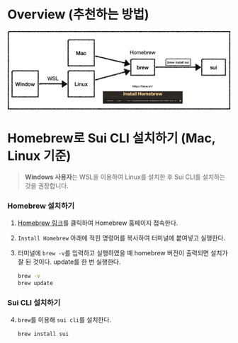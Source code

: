 # Overview (추천하는 방법)

![Sui CLI Installation Overview Structure](/images/sui-cli-overview.png)

# Homebrew로 Sui CLI 설치하기 (Mac, Linux 기준)

> **Windows 사용자**는 WSL을 이용하여 Linux를 설치한 후 Sui CLI를 설치하는 것을 권장합니다.

### Homebrew 설치하기

1. [Homebrew 링크](https://brew.sh/)를 클릭하여 Homebrew 홈페이지 접속한다.
2. `Install Homebrew` 아래에 적힌 명령어를 복사하여 터미널에 붙여넣고 실행한다.
3. 터미널에 `brew -v`를 입력하고 실행하였을 때 homebrew 버전이 출력되면 설치가 잘 된 것이다. update를 한 번 실행한다.

   ```bash
   brew -v
   brew update
   ```

### Sui CLI 설치하기

4. `brew`를 이용해 `sui cli`를 설치한다.

   ```bash
   brew install sui
   ```
